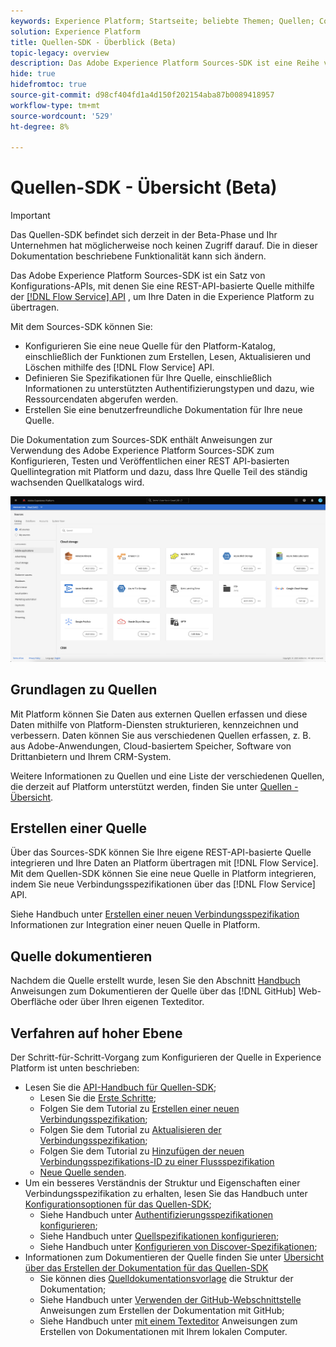```yaml
---
keywords: Experience Platform; Startseite; beliebte Themen; Quellen; Connectoren; Quell-Connectoren; Quellen-SDK; SDK
solution: Experience Platform
title: Quellen-SDK - Überblick (Beta)
topic-legacy: overview
description: Das Adobe Experience Platform Sources-SDK ist eine Reihe von Konfigurations-APIs, mit denen Sie eine REST-API-basierte Quelle mithilfe der Flow Service-API integrieren können, um Ihre Daten in die Experience Platform zu übertragen.
hide: true
hidefromtoc: true
source-git-commit: d98cf404fd1a4d150f202154aba87b0089418957
workflow-type: tm+mt
source-wordcount: '529'
ht-degree: 8%

---
```


# Quellen-SDK - Übersicht (Beta)

>[!IMPORTANT]
>
>Das Quellen-SDK befindet sich derzeit in der Beta-Phase und Ihr Unternehmen hat möglicherweise noch keinen Zugriff darauf. Die in dieser Dokumentation beschriebene Funktionalität kann sich ändern.

Das Adobe Experience Platform Sources-SDK ist ein Satz von Konfigurations-APIs, mit denen Sie eine REST-API-basierte Quelle mithilfe der [[!DNL Flow Service] API](https://www.adobe.io/experience-platform-apis/references/flow-service/) , um Ihre Daten in die Experience Platform zu übertragen.

Mit dem Sources-SDK können Sie:

* Konfigurieren Sie eine neue Quelle für den Platform-Katalog, einschließlich der Funktionen zum Erstellen, Lesen, Aktualisieren und Löschen mithilfe des [!DNL Flow Service] API.
* Definieren Sie Spezifikationen für Ihre Quelle, einschließlich Informationen zu unterstützten Authentifizierungstypen und dazu, wie Ressourcendaten abgerufen werden.
* Erstellen Sie eine benutzerfreundliche Dokumentation für Ihre neue Quelle.

Die Dokumentation zum Sources-SDK enthält Anweisungen zur Verwendung des Adobe Experience Platform Sources-SDK zum Konfigurieren, Testen und Veröffentlichen einer REST API-basierten Quellintegration mit Platform und dazu, dass Ihre Quelle Teil des ständig wachsenden Quellkatalogs wird.

![Katalog](./assets/catalog.png)

## Grundlagen zu Quellen

Mit Platform können Sie Daten aus externen Quellen erfassen und diese Daten mithilfe von Platform-Diensten strukturieren, kennzeichnen und verbessern. Daten können Sie aus verschiedenen Quellen erfassen, z. B. aus Adobe-Anwendungen, Cloud-basiertem Speicher, Software von Drittanbietern und Ihrem CRM-System.

Weitere Informationen zu Quellen und eine Liste der verschiedenen Quellen, die derzeit auf Platform unterstützt werden, finden Sie unter [Quellen - Übersicht](../home.md).

## Erstellen einer Quelle

Über das Sources-SDK können Sie Ihre eigene REST-API-basierte Quelle integrieren und Ihre Daten an Platform übertragen mit [!DNL Flow Service]. Mit dem Quellen-SDK können Sie eine neue Quelle in Platform integrieren, indem Sie neue Verbindungsspezifikationen über das [!DNL Flow Service] API.

Siehe Handbuch unter [Erstellen einer neuen Verbindungsspezifikation](./api/api-overview.md) Informationen zur Integration einer neuen Quelle in Platform.

## Quelle dokumentieren

Nachdem die Quelle erstellt wurde, lesen Sie den Abschnitt [Handbuch](./documentation/doc-overview.md) Anweisungen zum Dokumentieren der Quelle über das [!DNL GitHub] Web-Oberfläche oder über Ihren eigenen Texteditor.

## Verfahren auf hoher Ebene

Der Schritt-für-Schritt-Vorgang zum Konfigurieren der Quelle in Experience Platform ist unten beschrieben:

* Lesen Sie die [API-Handbuch für Quellen-SDK](./api/api-overview.md);
   * Lesen Sie die [Erste Schritte](./api/getting-started.md);
   * Folgen Sie dem Tutorial zu [Erstellen einer neuen Verbindungsspezifikation](./api/create.md);
   * Folgen Sie dem Tutorial zu [Aktualisieren der Verbindungsspezifikation](./api/update-connection-specs.md);
   * Folgen Sie dem Tutorial zu [Hinzufügen der neuen Verbindungsspezifikations-ID zu einer Flussspezifikation](./api/update-flow-specs.md)
   * [Neue Quelle senden](./api/submit.md).
* Um ein besseres Verständnis der Struktur und Eigenschaften einer Verbindungsspezifikation zu erhalten, lesen Sie das Handbuch unter [Konfigurationsoptionen für das Quellen-SDK](./config/config.md);
   * Siehe Handbuch unter [Authentifizierungsspezifikationen konfigurieren](./config/authspec.md);
   * Siehe Handbuch unter [Quellspezifikationen konfigurieren](./config/sourcespec.md);
   * Siehe Handbuch unter [Konfigurieren von Discover-Spezifikationen](./config/explorespec.md);
* Informationen zum Dokumentieren der Quelle finden Sie unter [Übersicht über das Erstellen der Dokumentation für das Quellen-SDK](./documentation/doc-overview.md)
   * Sie können dies [Quelldokumentationsvorlage](./documentation/template.md) die Struktur der Dokumentation;
   * Siehe Handbuch unter [Verwenden der GitHub-Webschnittstelle](./documentation/github.md) Anweisungen zum Erstellen der Dokumentation mit GitHub;
   * Siehe Handbuch unter [mit einem Texteditor](./documentation/text-editor.md) Anweisungen zum Erstellen von Dokumentationen mit Ihrem lokalen Computer.

